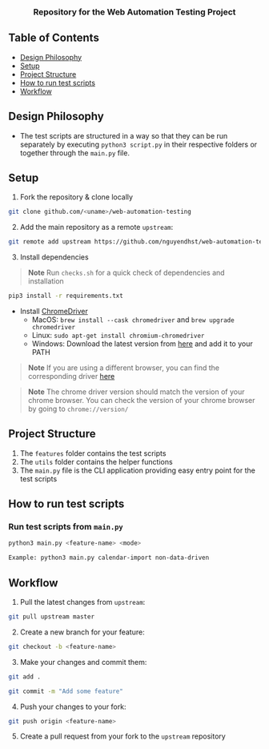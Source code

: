 <h3 align="center">
  Repository for the Web Automation Testing Project
</h3>

## Table of Contents

- [Design Philosophy](#design-philosophy)
- [Setup](#setup)
- [Project Structure](#project-structure)
- [How to run test scripts](#how-to-run-test-scripts)
- [Workflow](#workflow)

## Design Philosophy

- The test scripts are structured in a way so that they can be run separately by executing `python3 script.py` in their respective folders or together through the `main.py` file.

## Setup

1. Fork the repository & clone locally

```bash
git clone github.com/<uname>/web-automation-testing
```

2. Add the main repository as a remote `upstream`:

```bash
git remote add upstream https://github.com/nguyendhst/web-automation-testing.git
```

3. Install dependencies

>**Note** Run `checks.sh` for a quick check of dependencies and installation

```bash
pip3 install -r requirements.txt
```

- Install [ChromeDriver](https://chromedriver.chromium.org/downloads)
	- MacOS: `brew install --cask chromedriver` and `brew upgrade chromedriver`
	- Linux: `sudo apt-get install chromium-chromedriver`
	- Windows: Download the latest version from [here](https://chromedriver.chromium.org/downloads) and add it to your PATH

>**Note** If you are using a different browser, you can find the corresponding driver [here](https://www.selenium.dev/documentation/en/webdriver/driver_requirements/)

>**Note** The chrome driver version should match the version of your chrome browser. You can check the version of your chrome browser by going to `chrome://version/`


## Project Structure

1. The `features` folder contains the test scripts
2. The `utils` folder contains the helper functions
3. The `main.py` file is the CLI application providing easy entry point for the test scripts

## How to run test scripts
### Run test scripts from `main.py`
```bash
python3 main.py <feature-name> <mode>

Example: python3 main.py calendar-import non-data-driven
```

## Workflow

1. Pull the latest changes from `upstream`:

```bash
git pull upstream master
```

2. Create a new branch for your feature:

```bash
git checkout -b <feature-name>
```

3. Make your changes and commit them:

```bash
git add .

git commit -m "Add some feature"
```

4. Push your changes to your fork:

```bash
git push origin <feature-name>
```

5. Create a pull request from your fork to the `upstream` repository